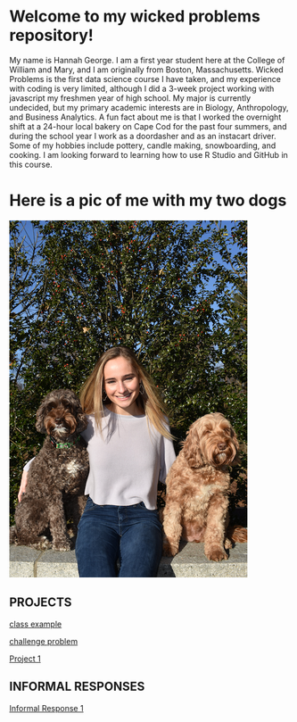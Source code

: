 
# Welcome to my wicked problems repository!
My name is Hannah George. I am a first year student here at the College of William and Mary, and I am originally from Boston, Massachusetts. Wicked Problems is the first data science course I have taken, and my experience with coding is very limited, although I did a 3-week project working with javascript my freshmen year of high school. My major is currently undecided, but my primary academic interests are in Biology, Anthropology, and Business Analytics. A fun fact about me is that I worked the overnight shift at a 24-hour local bakery on Cape Cod for the past four summers, and during the school year I work as a doordasher and as an instacart driver. Some of my hobbies include pottery, candle making, snowboarding, and cooking. I am looking forward to learning how to use R Studio and GitHub in this course. 

# Here is a pic of me with my two dogs
![](hgmc.png)



## PROJECTS
[class example](https://hannahgeorge-wickedproblems.github.io/data100repository/Challenge1.html)

[challenge problem](https://hannahgeorge-wickedproblems.github.io/data100repository/hgchallengeproblem.html)

[Project 1](https://hannahgeorge-wickedproblems.github.io/data100repository/Project1.html)

## INFORMAL RESPONSES 
[Informal Response 1](https://hannahgeorge-wickedproblems.github.io/data100repository/InformalResponse1.html)




